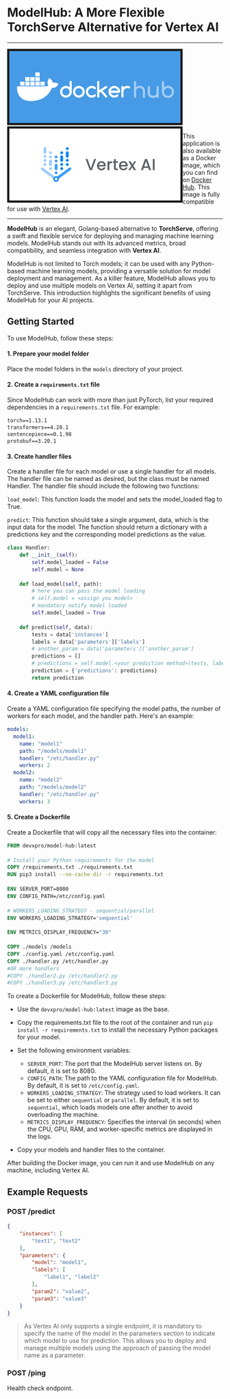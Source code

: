 # ModelHub: A More Flexible TorchServe Alternative for Vertex AI

---

<a href="https://hub.docker.com/r/devxpro/model-hub"> <img width="400" src="doc/logo/docker-hub-logo.png" border="5px solid red"/> </a>
<a href="https://cloud.google.com/vertex-ai" style="float: left"><img width="400" src="doc/logo/vertex-logo.png" border="5px solid red"/> </a>

This application is also available as a Docker image, which you can find on [Docker Hub](https://hub.docker.com/r/devxpro/model-hub).
This image is fully compatible for use with [Vertex AI](https://cloud.google.com/vertex-ai).

---
**ModelHub** is an elegant, Golang-based alternative to **TorchServe**, offering a swift and flexible service for deploying and managing machine learning models. ModelHub stands out with its advanced metrics, broad compatibility, and seamless integration with **Vertex AI**.

ModelHub is not limited to Torch models; it can be used with any Python-based machine learning models, providing a versatile solution for model deployment and management.
As a killer feature, ModelHub allows you to deploy and use multiple models on Vertex AI, setting it apart from TorchServe. This introduction highlights the significant benefits of using ModelHub for your AI projects.

## Getting Started

To use ModelHub, follow these steps:

#### 1. Prepare your model folder

Place the model folders in the `models` directory of your project.

#### 2. Create a `requirements.txt` file

Since ModelHub can work with more than just PyTorch, list your required dependencies in a `requirements.txt` file. For example:

```
torch==1.13.1
transformers==4.28.1
sentencepiece==0.1.98
protobuf==3.20.1
```

#### 3. Create handler files

Create a handler file for each model or use a single handler for all models. The handler file can be named as desired, but the class must be named Handler. The handler file should include the following two functions:

`load_model`: This function loads the model and sets the model_loaded flag to True.

`predict`: This function should take a single argument, data, which is the input data for the model. The function should return a dictionary with a predictions key and the corresponding model predictions as the value.

```python
class Handler:
    def __init__(self):
        self.model_loaded = False
        self.model = None

    def load_model(self, path):
        # here you can pass the model loading
        # self.model = <assign you model>
        # mandatory notify model loaded
        self.model_loaded = True

    def predict(self, data):
        tests = data['instances']
        labels = data['parameters']['labels']
        # another_param = data['parameters']['another_param']
        predictions = []
        # predictions = self.model.<your prediction method>(tests, labels)
        prediction = {'predictions': predictions}
        return prediction
```
#### 4. Create a YAML configuration file
Create a YAML configuration file specifying the model paths, the number of workers for each model, and the handler path. Here's an example:
```yaml
models:
  model1:
    name: "model1"
    path: "/models/model1"
    handler: "/etc/handler.py"
    workers: 2
  model2:
    name: "model2"
    path: "/models/model2"
    handler: "/etc/handler.py"
    workers: 3
```
#### 5. Create a Dockerfile
Create a Dockerfile that will copy all the necessary files into the container:
```Dockerfile
FROM devxpro/model-hub:latest

# Install your Python requirements for the model
COPY /requirements.txt ./requirements.txt
RUN pip3 install --no-cache-dir -r requirements.txt

ENV SERVER_PORT=8080
ENV CONFIG_PATH=/etc/config.yaml

# WORKERS_LOADING_STRATEGY - sequential/parallel
ENV WORKERS_LOADING_STRATEGY='sequential'

ENV METRICS_DISPLAY_FREQUENCY="30"

COPY ./models /models
COPY ./config.yaml /etc/config.yaml
COPY ./handler.py /etc/handler.py
#OR more handlers
#COPY ./handler2.py /etc/handler2.py
#COPY ./handler3.py /etc/handler3.py
```
To create a Dockerfile for ModelHub, follow these steps:

- Use the `devxpro/model-hub:latest` image as the base.
- Copy the requirements.txt file to the root of the container and run `pip install -r requirements.txt` to install the necessary Python packages for your model.
- Set the following environment variables:

    - `SERVER_PORT`: The port that the ModelHub server listens on. By default, it is set to 8080.
    - `CONFIG_PATH`: The path to the YAML configuration file for ModelHub. By default, it is set to `/etc/config.yaml`.
    - `WORKERS_LOADING_STRATEGY`: The strategy used to load workers. It can be set to either `sequential` or `parallel`. By default, it is set to `sequential`, which loads models one after another to avoid overloading the machine.
    - `METRICS_DISPLAY_FREQUENCY`: Specifies the interval (in seconds) when the CPU, GPU, RAM, and worker-specific metrics are displayed in the logs.

- Copy your models and handler files to the container.

After building the Docker image, you can run it and use ModelHub on any machine, including Vertex AI.
## Example Requests

### POST /predict

```json
{
    "instances": [
        "text1", "text2"
    ],
    "parameters": {
        "model": "model1",
        "labels": [
            "label1", "label2"
        ],
        "param2": "value2",
        "param3": "value3"
    }
}
```
> As Vertex AI only supports a single endpoint, it is mandatory to specify the name of the model in the parameters section to indicate which model to use for prediction. This allows you to deploy and manage multiple models using the approach of passing the model name as a parameter.
### POST /ping

Health check endpoint.

